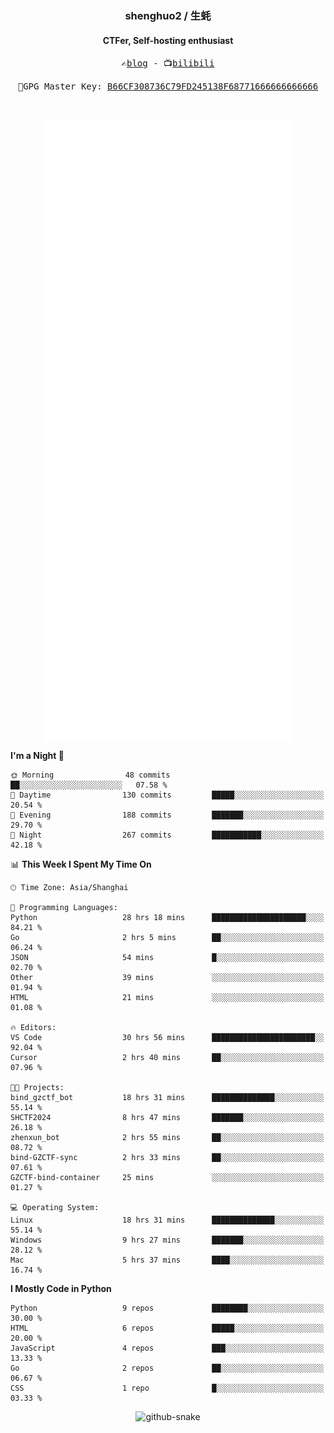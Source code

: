 <h3 align="center"> shenghuo2 / 生蚝 </h3>
<h4 align="center" >CTFer, Self-hosting enthusiast</h3>


<p align="center">
  <samp>
    ✍️<a href="https://blog.shenghuo2.top/">blog</a> -
    📺<a href="https://space.bilibili.com/85894935">bilibili</a>
  </samp>
</p>
<p align="center">
  <samp>
     🔐GPG Master Key: <a align="center" href="https://github.com/shenghuo2.gpg">B66CF308736C79FD245138F68771666666666666</a>
  </samp>
</p>
<br>
<p align="center">
  <a href="https://github.com/shenghuo2">
    <img width="400" align="top" src="https://github.com/shenghuo2/shenghuo2/blob/main/metrics.left.svg" />
  </a>
  <a href="https://github.com/shenghuo2">
    <img width="400" align="top" src="https://github.com/shenghuo2/shenghuo2/blob/main/metrics.right.svg" />
  </a>
</p>


<!--START_SECTION:waka-->
**I'm a Night 🦉** 

```text
🌞 Morning                48 commits          ██░░░░░░░░░░░░░░░░░░░░░░░   07.58 % 
🌆 Daytime                130 commits         █████░░░░░░░░░░░░░░░░░░░░   20.54 % 
🌃 Evening                188 commits         ███████░░░░░░░░░░░░░░░░░░   29.70 % 
🌙 Night                  267 commits         ███████████░░░░░░░░░░░░░░   42.18 % 
```


📊 **This Week I Spent My Time On** 

```text
🕑︎ Time Zone: Asia/Shanghai

💬 Programming Languages: 
Python                   28 hrs 18 mins      █████████████████████░░░░   84.21 % 
Go                       2 hrs 5 mins        ██░░░░░░░░░░░░░░░░░░░░░░░   06.24 % 
JSON                     54 mins             █░░░░░░░░░░░░░░░░░░░░░░░░   02.70 % 
Other                    39 mins             ░░░░░░░░░░░░░░░░░░░░░░░░░   01.94 % 
HTML                     21 mins             ░░░░░░░░░░░░░░░░░░░░░░░░░   01.08 % 

🔥 Editors: 
VS Code                  30 hrs 56 mins      ███████████████████████░░   92.04 % 
Cursor                   2 hrs 40 mins       ██░░░░░░░░░░░░░░░░░░░░░░░   07.96 % 

🐱‍💻 Projects: 
bind_gzctf_bot           18 hrs 31 mins      ██████████████░░░░░░░░░░░   55.14 % 
SHCTF2024                8 hrs 47 mins       ███████░░░░░░░░░░░░░░░░░░   26.18 % 
zhenxun_bot              2 hrs 55 mins       ██░░░░░░░░░░░░░░░░░░░░░░░   08.72 % 
bind-GZCTF-sync          2 hrs 33 mins       ██░░░░░░░░░░░░░░░░░░░░░░░   07.61 % 
GZCTF-bind-container     25 mins             ░░░░░░░░░░░░░░░░░░░░░░░░░   01.27 % 

💻 Operating System: 
Linux                    18 hrs 31 mins      ██████████████░░░░░░░░░░░   55.14 % 
Windows                  9 hrs 27 mins       ███████░░░░░░░░░░░░░░░░░░   28.12 % 
Mac                      5 hrs 37 mins       ████░░░░░░░░░░░░░░░░░░░░░   16.74 % 
```

**I Mostly Code in Python** 

```text
Python                   9 repos             ████████░░░░░░░░░░░░░░░░░   30.00 % 
HTML                     6 repos             █████░░░░░░░░░░░░░░░░░░░░   20.00 % 
JavaScript               4 repos             ███░░░░░░░░░░░░░░░░░░░░░░   13.33 % 
Go                       2 repos             ██░░░░░░░░░░░░░░░░░░░░░░░   06.67 % 
CSS                      1 repo              █░░░░░░░░░░░░░░░░░░░░░░░░   03.33 % 
```




<!--END_SECTION:waka-->


<div align="center">
  <picture>
    <source media="(prefers-color-scheme: dark)" srcset="https://gist.githubusercontent.com/shenghuo2/bfce20b14ab0484cef03bae6e60e0b3a/raw/github-snake-dark.svg" />
    <source media="(prefers-color-scheme: light)" srcset="https://gist.githubusercontent.com/shenghuo2/bfce20b14ab0484cef03bae6e60e0b3a/raw/github-snake.svg" />
    <img alt="github-snake" src="https://gist.githubusercontent.com/shenghuo2/bfce20b14ab0484cef03bae6e60e0b3a/raw/github-snake.svg" />
  </picture>
</div>

<!--
**shenghuo2/shenghuo2** is a ✨ _special_ ✨ repository because its `README.md` (this file) appears on your GitHub profile.

Here are some ideas to get you started:

- 🔭 I’m currently working on ...
- 🌱 I’m currently learning ...
- 👯 I’m looking to collaborate on ...
- 🤔 I’m looking for help with ...
- 💬 Ask me about ...
- 📫 How to reach me: ...
- 😄 Pronouns: ...
- ⚡ Fun fact: ...
-->
